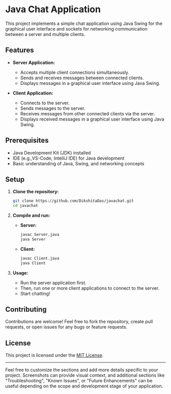 # Java Chat Application

This project implements a simple chat application using Java Swing for the graphical user interface and sockets for networking communication between a server and multiple clients.

## Features

- **Server Application:**
  - Accepts multiple client connections simultaneously.
  - Sends and receives messages between connected clients.
  - Displays messages in a graphical user interface using Java Swing.

- **Client Application:**
  - Connects to the server.
  - Sends messages to the server.
  - Receives messages from other connected clients via the server.
  - Displays received messages in a graphical user interface using Java Swing.

## Prerequisites

- Java Development Kit (JDK) installed
- IDE (e.g.,VS-Code, IntelliJ IDE) for Java development
- Basic understanding of Java, Swing, and networking concepts

## Setup

1. **Clone the repository:**

   ```bash
   git clone https://github.com/DikshitaDas/javachat.git
   cd javachat
   ```

2. **Compile and run:**

   - **Server:**
     ```bash
     javac Server.java
     java Server
     ```

   - **Client:**
     ```bash
     javac Client.java
     java Client
     ```

3. **Usage:**

   - Run the server application first.
   - Then, run one or more client applications to connect to the server.
   - Start chatting!

## Contributing

Contributions are welcome! Feel free to fork the repository, create pull requests, or open issues for any bugs or feature requests.

## License

This project is licensed under the [MIT License](https://opensource.org/licenses/MIT).

---

Feel free to customize the sections and add more details specific to your project. Screenshots can provide visual context, and additional sections like "Troubleshooting", "Known Issues", or "Future Enhancements" can be useful depending on the scope and development stage of your application.
